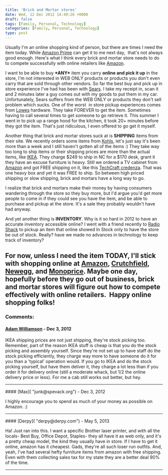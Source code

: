 ```yaml
---
title: 'Brick and Mortar stores'
date: Wed, 12 Dec 2012 14:49:26 +0000
draft: false
tags: [Family, Personal, Technology]
categories: [Family, Personal, Technology]
type: post
---
```


Usually I'm an online shopping kind of person, but there are times I need the item today. While [Amazon Prime](http://www.amazon.com/gp/prime "Prime") can get it to me next day,  that's not always good enough. Here's what I think every brick and mortar store needs to do to compete successfully with online retailers like [Amazon](http://www.amazon.com/).

I want to be able to buy **\*ANY\*** item you carry **online and pick it up** in the store, I'm not interested in WEB ONLY products or products you don't even carry that are sold through other vendors. So far the best buy and pick up in store experience I've had has been with [Sears](http://www.sears.com/). I take my receipt in, scan it and 2 minutes later a guy comes out with my goods to put them in my car. Unfortunately, Sears suffers from the WEB ONLY or products they don't sell problem which sucks. One of the worst  in store pickup experiences comes from [Lowes](http://www.lowes.com/) hardware. They take FOREVER to get the item. Sometimes having to call several times to get someone to go retrieve it. This summer I went in to pick up a range hood for the kitchen, it took 20+ minutes before they got the item. That's just ridiculous, I even offered to go get it myself.

Another thing that brick and mortar stores suck at is **SHIPPING** items from their site. We recently orders some items from [Kohls](http://www.kohls.com/), let's just say it's been more than a week and I still haven't gotten all of the items :) They take way too long to ship items or their shipping prices are more than the actual items, like [IKEA](http://www.ikea.com/us/en/). They charge $249 to ship in NC for a $170 desk, grant it they have an excuse furniture is heavy. Still we ordered a TV cabinet from [Amazon](http://www.amazon.com) and got FREE shipping on it, like this [TechCraft credenza](http://www.amazon.com/Techcraft-CRE60B-60-Inch-Credenza--Black/dp/B00178LFIK/ref=sr_1_1?ie=UTF8&qid=1355322363&sr=8-1&keywords=techcraft+credenza). That was one heavy box and yet it was FREE to ship. So between high priced shipping or slow shipping, brick and mortars have a long way to go.

I realize that brick and mortars make their money by having consumers wandering through the store so they buy more, but I'd argue you'd get more people to come in if they could see you have the item, and be able to purchase and pickup at the store. It's a sale they probably wouldn't have had anyway.

And yet another thing is **INVENTORY**. Why is it so hard in 2012 to have an accurate inventory accessible online? I went with a friend recently to [Radio Shack](http://www.radioshack.com/home/index.jsp) to pickup an item that online showed In Stock only to have the store be out of stock. Really? have we made no advances in technology to keep track of inventory?

For now, unless I need the item TODAY, I'll stick with shopping online at [Amazon](http://www.amazon.com/), [Crutchfield](http://www.crutchfield.com/), [Newegg](http://www.newegg.com/), and [Monoprice](http://www.monoprice.com/). Maybe one day, hopefully before they go out of business, brick and mortar stores will figure out how to compete effectively with online retailers.  Happy online shopping folks!
---
### Comments:
#### [Adam Williamson](http://www.happyassassin.net "awilliam@redhat.com") - <time datetime="2012-12-12 15:26:47">Dec 3, 2012</time>

IKEA shipping prices are not just shipping, they're stock picking too. Remember, part of the reason IKEA stuff is cheap is that you do the stock picking and assembly yourself. Since they're not set up to have staff do the stock picking efficiently, they charge way more to have someone do it for you than a 'typical' operation would. If you go to IKEA and do the stock picking yourself, but have them deliver it, they charge a lot less than if you order it for delivery online (still a moderate whack, but 1/2 the online delivery price or less). For me a cab still works out better, but hey.
<hr />
#### [Max]( "junk@spevack.org") - <time datetime="2012-12-12 15:44:25">Dec 3, 2012</time>

I highly encourage you to spend as much of your money as possible on Amazon. :)
<hr />
#### [Derpy]( "derpy@derpy.com") - <time datetime="2013-05-17 22:31:23">May 5, 2013</time>

Ha! Just ran into this. I want a specific Brother laser printer, and with all the locals- Best Buy, Office Depot, Staples- they all have it as web only, and it's a pretty cheap model, the kind they usually have in store. If I have to get it online, amazon has it cheapest. Gads, they're all such loser run outfits. And, yeah, I've had several hefty furniture items from amazon with free shipping. Even with them collecting sales tax for my state they are a better deal 90% of the time.
<hr />
